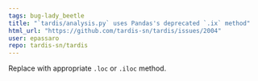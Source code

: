 ```yaml
---
tags: bug-lady_beetle
title: "`tardis/analysis.py` uses Pandas's deprecated `.ix` method"
html_url: "https://github.com/tardis-sn/tardis/issues/2004"
user: epassaro
repo: tardis-sn/tardis
---
```


Replace with appropriate `.loc` or `.iloc` method.
